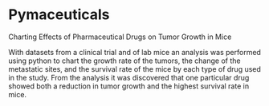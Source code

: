 # Pymaceuticals
Charting Effects of Pharmaceutical Drugs on Tumor Growth in Mice

With datasets from a clinical trial and of lab mice an analysis was performed using python to chart the growth rate of the tumors, the change of the metastatic sites, and the survival rate of the mice by each type of drug used in the study. From the analysis it was discovered that one particular drug showed both a reduction in tumor growth and the highest survival rate in mice.
